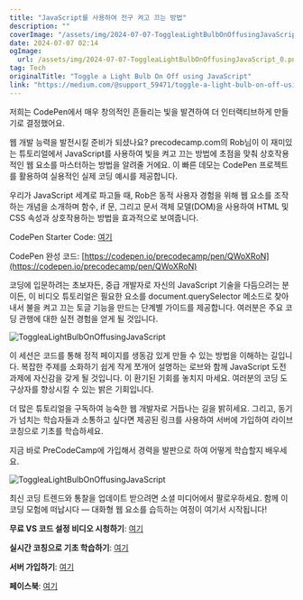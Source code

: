```yaml
---
title: "JavaScript를 사용하여 전구 켜고 끄는 방법"
description: ""
coverImage: "/assets/img/2024-07-07-ToggleaLightBulbOnOffusingJavaScript_0.png"
date: 2024-07-07 02:14
ogImage:
  url: /assets/img/2024-07-07-ToggleaLightBulbOnOffusingJavaScript_0.png
tag: Tech
originalTitle: "Toggle a Light Bulb On Off using JavaScript"
link: "https://medium.com/@support_59471/toggle-a-light-bulb-on-off-using-javascript-ef8d8764d9d6"
---
```


저희는 CodePen에서 매우 창의적인 흔들리는 빛을 발견하여 더 인터랙티브하게 만들기로 결정했어요.

웹 개발 능력을 발전시킬 준비가 되셨나요? precodecamp.com의 Rob님이 이 재미있는 튜토리얼에서 JavaScript를 사용하여 빛을 켜고 끄는 방법에 초점을 맞춰 상호작용적인 웹 요소를 마스터하는 방법을 알려줄 거에요. 이 빠른 데모는 CodePen 프로젝트를 활용하여 실용적인 실제 코딩 예시를 제공합니다.

우리가 JavaScript 세계로 파고들 때, Rob은 동적 사용자 경험을 위해 웹 요소를 조작하는 개념을 소개하며 함수, if 문, 그리고 문서 객체 모델(DOM)을 사용하여 HTML 및 CSS 속성과 상호작용하는 방법을 효과적으로 보여줍니다.

CodePen Starter Code: [여기](https://codepen.io/precodecamp/pen/gOENJyN)

<div class="content-ad"></div>

CodePen 완성 코드: [https://codepen.io/precodecamp/pen/QWoXRoN](https://codepen.io/precodecamp/pen/QWoXRoN)

코딩에 입문하려는 초보자든, 중급 개발자로 자신의 JavaScript 기술을 다듬으려는 분이든, 이 비디오 튜토리얼은 필요한 요소를 document.querySelector 메소드로 찾아내서 불을 켜고 끄는 토글 기능을 만드는 단계별 가이드를 제공합니다. 여러분은 주요 코딩 관행에 대한 실전 경험을 얻게 될 것입니다.

![ToggleaLightBulbOnOffusingJavaScript](/assets/img/2024-07-07-ToggleaLightBulbOnOffusingJavaScript_0.png)

이 세션은 코드를 통해 정적 페이지를 생동감 있게 만들 수 있는 방법을 이해하는 길입니다. 복잡한 주제를 소화하기 쉽게 작게 쪼개어 설명하는 로브와 함께 JavaScript 도전 과제에 자신감을 갖게 될 것입니다. 이 환기된 기회를 놓치지 마세요. 여러분의 코딩 도구상자를 향상시킬 수 있는 밝은 기회입니다.

<div class="content-ad"></div>

더 많은 튜토리얼을 구독하여 능숙한 웹 개발자로 거듭나는 길을 밝히세요. 그리고, 동기가 넘치는 학습자들과 소통하고 싶다면 제공된 링크를 사용하여 서버에 가입하여 라이브 코칭으로 기초를 학습하세요.

지금 바로 PreCodeCamp에 가입해서 경력을 발판으로 하여 어떻게 학습할지 배우세요.

![ToggleaLightBulbOnOffusingJavaScript](/assets/img/2024-07-07-ToggleaLightBulbOnOffusingJavaScript_1.png)

최신 코딩 트렌드와 통찰을 업데이트 받으려면 소셜 미디어에서 팔로우하세요. 함께 이 코딩 모험에 떠납시다 — 대화형 웹 요소를 습득하는 여정이 여기서 시작됩니다!

<div class="content-ad"></div>

**무료 VS 코드 설정 비디오 시청하기**: [여기](https://www.precodecamp.com/course-detail/vs-code-setup/6662)

**실시간 코칭으로 기초 학습하기**: [여기](https://www.precodecamp.com/javascript-fundamentals)

**서버 가입하기**: [여기](https://discord.gg/EGeSumD8qe)

**페이스북**: [여기](https://www.facebook.com/PreCodeCamp)
